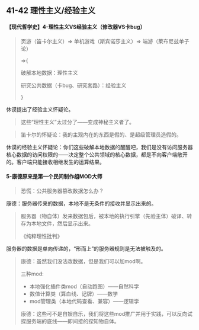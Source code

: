 ## 41-42 理性主义/经验主义

#### 【现代哲学史】4-理性主义VS经验主义（修改器VS卡bug）

> 页游（笛卡尔主义）=> 单机游戏（斯宾诺莎主义）=> 端游（莱布尼兹单子论）
>
> =>{ 
>
> 破解本地数据：理性主义
>
> 研究公共数据（卡bug、研究套路）：经验主义
>
> }

休谟提出了经验主义怀疑论。

> 这些“理性主义”太过分了——变成神秘主义者了。

> 笛卡尔的怀疑论：我的主观内在的东西是假的、是超级管理员造假的。

休谟的经验主义怀疑论：你们这些破解本地数据的醒醒吧，我们是没有访问服务器核心数据的访问权限的——决定整个公共领域的核心数据，都是不向客户端敞开的。客户端只能接收相继发生的运算结果。

#### 5-康德原来是第一个民间制作组MOD大师

> 恐慌：公共服务器篡改数据怎么办？

康德：服务器传来的数据，本地不是无条件的接收并显示出来的。

> 服务器（物自体）发来数据包后，被本地的执行引擎（先验主体）破译、转存为本地文件，然后显示出来。
>
> 《纯粹理性批判》

服务器的数据是单向传递的，“形而上”的服务器规则是无法被触及的。

> 康德：虽然我们没法改数据，但是我们可以加mod啊。
>
> 三种mod:
>
> * 本地强化插件类mod（自动跑图）——自然科学
> * 数值计算类（算血线、记牌）——数学
> * mod管理类（本地代码查看、兼容）——逻辑学
>
> 康德：这些可不是自娱自乐，我们将这些mod推广并用于实践，可以反向试探服务端的底线——即间接的探知物自体。
